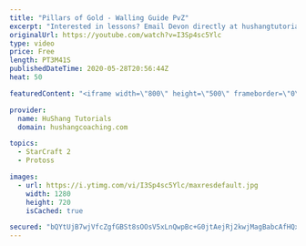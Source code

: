```yaml
---
title: "Pillars of Gold - Walling Guide PvZ"
excerpt: "Interested in lessons? Email Devon directly at hushangtutorials@outlook.com ------------------------------------------------------------------------------------------------------- Want to support HuShang Tutorials directly? Patreon is a website where you can contribute a monthly donation that will help"
originalUrl: https://youtube.com/watch?v=I3Sp4sc5Ylc
type: video
price: Free
length: PT3M41S
publishedDateTime: 2020-05-28T20:56:44Z
heat: 50

featuredContent: "<iframe width=\"800\" height=\"500\" frameborder=\"0\" src=\"https://www.youtube.com/embed/I3Sp4sc5Ylc\" allow=\"accelerometer; autoplay; encrypted-media; gyroscope; picture-in-picture\" allowfullscreen></iframe>"

provider:
  name: HuShang Tutorials
  domain: hushangcoaching.com

topics:
  - StarCraft 2
  - Protoss

images:
  - url: https://i.ytimg.com/vi/I3Sp4sc5Ylc/maxresdefault.jpg
    width: 1280
    height: 720
    isCached: true

secured: "bQYtUjB7wjVfcZgfGBSt8sOOsV5xLnQwpBc+G0jtAejRj2kwjMagBabcAfHQxUGIQxbuNNErF85+JMW98pl+vD3PwuuPlyJYTwHTLdVpB423hw8kNP4ft7Et2twvMsP7k9165twt+1dwOAEx5MBWZbZLCzE4xFRyUlV2CzRzP2WOe7+hkxTzsjap/qXURV03fsjSzgorvWUuvOM2fJBDMJhdtzN6agWHTvkRlon8hfK9w5ZeYUnyZo/K3dI9hFKnRDJ1aDyPW5bzwFZkU45tRqqRxbNeUmgzbn8VFgzc6TV8FiTwc7M6+i9hhZvSaZZKMrdAIBrahS3BafeUooxT525+988sQ+gQJw7RSVfhzBrmLr0R8AlqNOpfrkaHmQJUXWrmwo280EcmRMqpL1MSqgtTMVRS+2BA2Zcj6tQyTKM=;8E5XBMRNKyx9VxH0jC7r6Q=="
---
```


